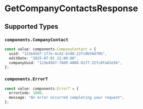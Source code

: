 # GetCompanyContactsResponse


## Supported Types

### `components.CompanyContact`

```typescript
const value: components.CompanyContact = {
  uuid: "123e4567-177e-4c42-b148-22fc0b56670b",
  editDate: "2025-07-01 12:00:00",
  companyUuid: "123e4567-f8d9-4086-81f7-22fc0fa02e5b",
};
```

### `components.ErrorT`

```typescript
const value: components.ErrorT = {
  errorCode: 1000,
  message: "An error occurred completing your request",
};
```

